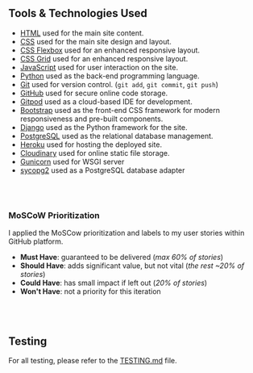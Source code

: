 
<br>
<br>


## Tools & Technologies Used


- [HTML](https://en.wikipedia.org/wiki/HTML) used for the main site content.
- [CSS](https://en.wikipedia.org/wiki/CSS) used for the main site design and layout.
- [CSS Flexbox](https://www.w3schools.com/css/css3_flexbox.asp) used for an enhanced responsive layout.
- [CSS Grid](https://www.w3schools.com/css/css_grid.asp) used for an enhanced responsive layout.
- [JavaScript](https://www.javascript.com) used for user interaction on the site.
- [Python](https://www.python.org) used as the back-end programming language.
- [Git](https://git-scm.com) used for version control. (`git add`, `git commit`, `git push`)
- [GitHub](https://github.com) used for secure online code storage.
- [Gitpod](https://gitpod.io) used as a cloud-based IDE for development.
- [Bootstrap](https://getbootstrap.com) used as the front-end CSS framework for modern responsiveness and pre-built components.
- [Django](https://www.djangoproject.com) used as the Python framework for the site.
- [PostgreSQL](https://www.postgresql.org) used as the relational database management.
- [Heroku](https://www.heroku.com) used for hosting the deployed site.
- [Cloudinary](https://cloudinary.com) used for online static file storage.
- [Gunicorn](https://gunicorn.org/) used for WSGI server
- [sycopg2](https://pypi.org/project/psycopg2/) used as a PostgreSQL database adapter


<br>
<br>

### MoSCoW Prioritization

I applied the MoSCow prioritization and labels to my user stories within GitHub platform.

- **Must Have**: guaranteed to be delivered (*max 60% of stories*)
- **Should Have**: adds significant value, but not vital (*the rest ~20% of stories*)
- **Could Have**: has small impact if left out (*20% of stories*)
- **Won't Have**: not a priority for this iteration

<br>
<br>

## Testing

For all testing, please refer to the [TESTING.md](TESTING.md) file.


<br>
<br>


